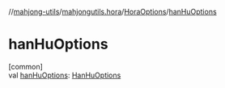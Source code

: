//[mahjong-utils](../../../index.md)/[mahjongutils.hora](../index.md)/[HoraOptions](index.md)/[hanHuOptions](han-hu-options.md)

# hanHuOptions

[common]\
val [hanHuOptions](han-hu-options.md): [HanHuOptions](../../mahjongutils.hanhu/-han-hu-options/index.md)
